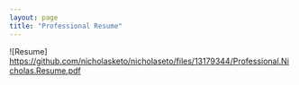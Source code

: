 ```yaml
---
layout: page
title: "Professional Resume"
---
```

![Resume] https://github.com/nicholasketo/nicholaseto/files/13179344/Professional.Nicholas.Resume.pdf
